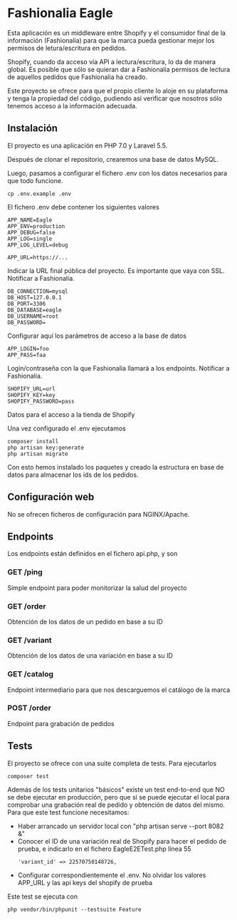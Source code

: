 # Fashionalia Eagle
Esta aplicación es un middleware entre Shopify y el consumidor final de la información (Fashionalia) para que la marca pueda gestionar mejor los permisos de letura/escritura en pedidos.

Shopify, cuando da acceso vía API a lectura/escritura, lo da de manera global. Es posible que sólo se quieran dar a Fashionalia permisos de lectura de aquellos pedidos que Fashionalia ha creado.

Este proyecto se ofrece para que el propio cliente lo aloje en su plataforma y tenga la propiedad del código, pudiendo así verificar que nosotros sólo tenemos acceso a la información adecuada.

## Instalación

El proyecto es una aplicación en PHP 7.0 y Laravel 5.5.

Después de clonar el repositorio, crearemos una base de datos MySQL.

Luego, pasamos a configurar el fichero .env con los datos necesarios para que todo funcione.

```
cp .env.example .env
```

El fichero .env debe contener los siguientes valores

```
APP_NAME=Eagle
APP_ENV=production
APP_DEBUG=false
APP_LOG=single
APP_LOG_LEVEL=debug
```

```
APP_URL=https://...
```

Indicar la URL final pública del proyecto. Es importante que vaya con SSL. Notificar a Fashionalia.

```
DB_CONNECTION=mysql
DB_HOST=127.0.0.1
DB_PORT=3306
DB_DATABASE=eagle
DB_USERNAME=root
DB_PASSWORD=
```

Configurar aquí los parámetros de acceso a la base de datos

```
APP_LOGIN=foo
APP_PASS=faa
```

Login/contraseña con la que Fashionalia llamará a los endpoints. Notificar a Fashionalia.

```
SHOPIFY_URL=url
SHOPIFY_KEY=key
SHOPIFY_PASSWORD=pass
```

Datos para el acceso a la tienda de Shopify

Una vez configurado el .env ejecutamos

```
composer install
php artisan key:generate
php artisan migrate
```

Con esto hemos instalado los paquetes y creado la estructura en base de datos para almacenar los ids de los pedidos.

## Configuración web

No se ofrecen ficheros de configuración para NGINX/Apache.

## Endpoints

Los endpoints están definidos en el fichero api.php, y son

### GET /ping

Simple endpoint para poder monitorizar la salud del proyecto

### GET /order

Obtención de los datos de un pedido en base a su ID

### GET /variant

Obtención de los datos de una variación en base a su ID

### GET /catalog

Endpoint intermediario para que nos descarguemos el catálogo de la marca

### POST /order

Endpoint para grabación de pedidos

## Tests

El proyecto se ofrece con una suite completa de tests. Para ejecutarlos

```
composer test
```

Además de los tests unitarios "básicos" existe un test end-to-end que NO se debe ejecutar en producción, pero que sí se puede ejecutar el local para comprobar una grabación real de pedido y obtención de datos del mismo. Para que este test funcione necesitamos:

- Haber arrancado un servidor local con "php artisan serve --port 8082 &"
- Conocer el ID de una variación real de Shopify para hacer el pedido de prueba, e indicarlo en el fichero EagleE2ETest.php línea 55 	
    ```
    'variant_id' => 22570750148726,
    ```
- Configurar correspondientemente el .env. No olvidar los valores APP_URL y las api keys del shopify de prueba

Este test se ejecuta con

```
php vendor/bin/phpunit --testsuite Feature
```
